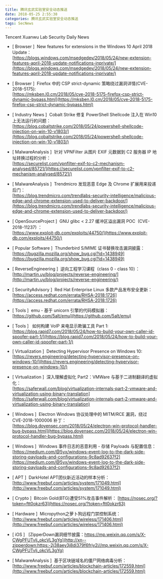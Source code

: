 ```yaml
---
title: 腾讯玄武实验室安全动态推送
date: 2018-05-25 2:55:38
categories: 腾讯玄武实验室安全动态推送
tags: SecNews
---
```


Tencent Xuanwu Lab Security Daily News  
* [ Browser ]  New features for extensions in the Windows 10 April 2018 Update：   
[https://blogs.windows.com/msedgedev/2018/05/24/new-extension-features-april-2018-update-notifications-inprivate/](https://blogs.windows.com/msedgedev/2018/05/24/new-extension-features-april-2018-update-notifications-inprivate/)  

* [ Browser ]  Firefox 中的 CSP strict-dynamic 策略绕过漏洞详情(CVE-2018-5175):   
[https://mksben.l0.cm/2018/05/cve-2018-5175-firefox-csp-strict-dynamic-bypass.html](https://mksben.l0.cm/2018/05/cve-2018-5175-firefox-csp-strict-dynamic-bypass.html)  

* [ Industry News ]  Cobalt Strike 修复 PowerShell Shellcode 注入在 Win10 上无法运行的问题：   
[https://blog.cobaltstrike.com/2018/05/24/powershell-shellcode-injection-on-win-10-v1803/](https://blog.cobaltstrike.com/2018/05/24/powershell-shellcode-injection-on-win-10-v1803/)  

* [ MalwareAnalysis ]  针对 VPNFilter 从图片 EXIF 元数据到 C2 服务器 IP 地址转换过程的分析：   
[https://securelist.com/vpnfilter-exif-to-c2-mechanism-analysed/85721/](https://securelist.com/vpnfilter-exif-to-c2-mechanism-analysed/85721/)  

* [ MalwareAnalysis ]  Trendmicro 发现恶意 Edge 及 Chrome 扩展用来投递后门：   
[https://blog.trendmicro.com/trendlabs-security-intelligence/malicious-edge-and-chrome-extension-used-to-deliver-backdoor/](https://blog.trendmicro.com/trendlabs-security-intelligence/malicious-edge-and-chrome-extension-used-to-deliver-backdoor/)  

* [ OpenSourceProject ]  GNU glibc &lt; 2.27 缓冲区溢出漏洞 POC  (CVE-2018-11237) ：   
[https://www.exploit-db.com/exploits/44750/](https://www.exploit-db.com/exploits/44750/)  

* [ Popular Software ]  Thunderbird S/MIME 证书替换攻击漏洞披露：   
[https://bugzilla.mozilla.org/show_bug.cgi?id=1438949](https://bugzilla.mozilla.org/show_bug.cgi?id=1438949)  

* [ ReverseEngineering ]  逆向工程学习课程（class 0 - class 10）：   
[http://martin.uy/blog/projects/reverse-engineering/](http://martin.uy/blog/projects/reverse-engineering/)  

* [ SecurityAdvisory ]  Red Hat Enterprise Linux 多款产品发布安全更新：   
[https://access.redhat.com/errata/RHSA-2018:1726](https://access.redhat.com/errata/RHSA-2018:1726)  

* [ Tools ]  emu - 基于 unicorn 引擎的代码模拟器：   
[https://github.com/5alt/emu](https://github.com/5alt/emu)  

* [ Tools ]   如何构建 VoIP 来电显示欺骗工具 Part 1:   
[https://blog.rapid7.com/2018/05/24/how-to-build-your-own-caller-id-spoofer-part-1/](https://blog.rapid7.com/2018/05/24/how-to-build-your-own-caller-id-spoofer-part-1/)  

* [ Virtualization ]  Detecting Hypervisor Presence on Windows 10: 
[https://revers.engineering/detecting-hypervisor-presence-on-windows-10/](https://revers.engineering/detecting-hypervisor-presence-on-windows-10/)  

* [ Virtualization ]  深入理解虚拟化 Part2：VMWare 与基于二进制翻译的虚拟化：   
[https://saferwall.com/blog/virtualization-internals-part-2-vmware-and-virtualization-using-binary-translation](https://saferwall.com/blog/virtualization-internals-part-2-vmware-and-virtualization-using-binary-translation)  

* [ Windows ]  Electron Windows 协议处理中的 MITM/RCE 漏洞，绕过 CVE-2018-1000006 补丁：   
[https://blog.doyensec.com/2018/05/24/electron-win-protocol-handler-bug-bypass.html](https://blog.doyensec.com/2018/05/24/electron-win-protocol-handler-bug-bypass.html)  

* [ Windows ]  Windows 事件日志的恶意利用 - 存储 Payloads 与配置信息：   
[https://medium.com/@5yx/windows-event-log-to-the-dark-side-storing-payloads-and-configurations-9c8ad92637f2](https://medium.com/@5yx/windows-event-log-to-the-dark-side-storing-payloads-and-configurations-9c8ad92637f2)  

* [ APT ]  DarkHotel APT团伙新近活动的样本分析： 
[http://www.freebuf.com/articles/system/171049.html](http://www.freebuf.com/articles/system/171049.html)  

* [ Crypto ]  Bitcoin Gold(BTG)遭受51%攻击事件解析： 
[https://nosec.org/?token=ftt0okzr63](https://nosec.org/?token=ftt0okzr63)  

* [ Hardware ]  Micropython之萝卜狗远程门禁控制系统： 
[http://www.freebuf.com/articles/wireless/171406.html](http://www.freebuf.com/articles/wireless/171406.html)  

* [ iOS ]  
[ZipperDown漏洞细节披露：https://mp.weixin.qq.com/s/X-CWgPFUTvlj_okcVL3gYg](http://xn--zipperdown:https:-2j38aey3j8di379f6frjy2i//mp.weixin.qq.com/s/X-CWgPFUTvlj_okcVL3gYg)  

* [ MalwareAnalysis ]  基于区块链域名的僵尸网络病毒分析： 
[http://www.freebuf.com/articles/blockchain-articles/172559.html](http://www.freebuf.com/articles/blockchain-articles/172559.html)  

